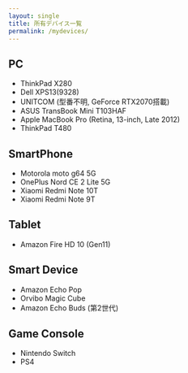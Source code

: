 ```yaml
---
layout: single
title: 所有デバイス一覧
permalink: /mydevices/
---
```

## PC
* ThinkPad X280
* Dell XPS13(9328)
* UNITCOM (型番不明, GeForce RTX2070搭載)
* ASUS TransBook Mini T103HAF
* Apple MacBook Pro (Retina, 13-inch, Late 2012)
* ThinkPad T480

## SmartPhone
* Motorola moto g64 5G
* OnePlus Nord CE 2 Lite 5G
* Xiaomi Redmi Note 10T
* Xiaomi Redmi Note 9T

## Tablet
* Amazon Fire HD 10 (Gen11)

## Smart Device
* Amazon Echo Pop
* Orvibo Magic Cube
* Amazon Echo Buds (第2世代)

## Game Console
* Nintendo Switch
* PS4